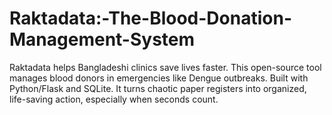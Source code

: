 # Raktadata:-The-Blood-Donation-Management-System
Raktadata helps Bangladeshi clinics save lives faster. This open-source tool manages blood donors in emergencies like Dengue outbreaks. Built with Python/Flask and SQLite. It turns chaotic paper registers into organized, life-saving action, especially when seconds count. 
